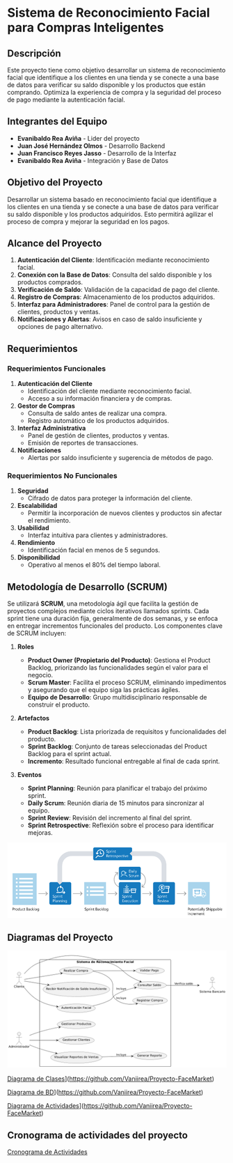 # Sistema de Reconocimiento Facial para Compras Inteligentes

## Descripción
Este proyecto tiene como objetivo desarrollar un sistema de reconocimiento facial que identifique a los clientes en una tienda y se conecte a una base de datos para verificar su saldo disponible y los productos que están comprando. Optimiza la experiencia de compra y la seguridad del proceso de pago mediante la autenticación facial.

## Integrantes del Equipo
- **Evanibaldo Rea Aviña** - Lider del proyecto
- **Juan José Hernández Olmos** - Desarrollo Backend
- **Juan Francisco Reyes Jasso** - Desarrollo de la Interfaz
- **Evanibaldo Rea Aviña** - Integración y Base de Datos

## Objetivo del Proyecto
Desarrollar un sistema basado en reconocimiento facial que identifique a los clientes en una tienda y se conecte a una base de datos para verificar su saldo disponible y los productos adquiridos. Esto permitirá agilizar el proceso de compra y mejorar la seguridad en los pagos.

## Alcance del Proyecto
1. **Autenticación del Cliente**: Identificación mediante reconocimiento facial.
2. **Conexión con la Base de Datos**: Consulta del saldo disponible y los productos comprados.
3. **Verificación de Saldo**: Validación de la capacidad de pago del cliente.
4. **Registro de Compras**: Almacenamiento de los productos adquiridos.
5. **Interfaz para Administradores**: Panel de control para la gestión de clientes, productos y ventas.
6. **Notificaciones y Alertas**: Avisos en caso de saldo insuficiente y opciones de pago alternativo.

## Requerimientos
### Requerimientos Funcionales
1. **Autenticación del Cliente**
   - Identificación del cliente mediante reconocimiento facial.
   - Acceso a su información financiera y de compras.
2. **Gestor de Compras**
   - Consulta de saldo antes de realizar una compra.
   - Registro automático de los productos adquiridos.
3. **Interfaz Administrativa**
   - Panel de gestión de clientes, productos y ventas.
   - Emisión de reportes de transacciones.
4. **Notificaciones**
   - Alertas por saldo insuficiente y sugerencia de métodos de pago.

### Requerimientos No Funcionales
1. **Seguridad**
   - Cifrado de datos para proteger la información del cliente.
2. **Escalabilidad**
   - Permitir la incorporación de nuevos clientes y productos sin afectar el rendimiento.
3. **Usabilidad**
   - Interfaz intuitiva para clientes y administradores.
4. **Rendimiento**
   - Identificación facial en menos de 5 segundos.
5. **Disponibilidad**
   - Operativo al menos el 80% del tiempo laboral.

## Metodología de Desarrollo (SCRUM)
Se utilizará **SCRUM**, una metodología ágil que facilita la gestión de proyectos complejos mediante ciclos iterativos llamados sprints. Cada sprint tiene una duración fija, generalmente de dos semanas, y se enfoca en entregar incrementos funcionales del producto. Los componentes clave de SCRUM incluyen:

1. **Roles**
   - **Product Owner (Propietario del Producto)**: Gestiona el Product Backlog, priorizando las funcionalidades según el valor para el negocio.
   - **Scrum Master**: Facilita el proceso SCRUM, eliminando impedimentos y asegurando que el equipo siga las prácticas ágiles.
   - **Equipo de Desarrollo**: Grupo multidisciplinario responsable de construir el producto.

2. **Artefactos**
   - **Product Backlog**: Lista priorizada de requisitos y funcionalidades del producto.
   - **Sprint Backlog**: Conjunto de tareas seleccionadas del Product Backlog para el sprint actual.
   - **Incremento**: Resultado funcional entregable al final de cada sprint.

3. **Eventos**
   - **Sprint Planning**: Reunión para planificar el trabajo del próximo sprint.
   - **Daily Scrum**: Reunión diaria de 15 minutos para sincronizar al equipo.
   - **Sprint Review**: Revisión del incremento al final del sprint.
   - **Sprint Retrospective**: Reflexión sobre el proceso para identificar mejoras.

![Diagrama de la metodologia SCRUM](images/metodologia-scrum.png)

## Diagramas del Proyecto
[![Diagrama de Casos de Uso](https://github.com/Vaniirea/DiagramasFaceMarket/raw/main/diagrama%20de%20casos%20de%20uso.png)](https://github.com/Vaniirea/Proyecto-FaceMarket/blob/main/README.md)

[Diagrama de Clases](https://github.com/Vaniirea/DiagramasFaceMarket/blob/main/diagrama%20de%20clases.png)](https://github.com/Vaniirea/Proyecto-FaceMarket)

[Diagrama de BD](https://github.com/Vaniirea/DiagramasFaceMarket/blob/main/Diagrama%20de%20BD.png)](https://github.com/Vaniirea/Proyecto-FaceMarket)

[Diagrama de Actividades](https://github.com/Vaniirea/DiagramasFaceMarket/blob/main/diagrama%20de%20actividades.png)](https://github.com/Vaniirea/Proyecto-FaceMarket)

## Cronograma de actividades del proyecto
[Cronograma de Actividades](https://github.com/users/Vaniirea/projects/1)
